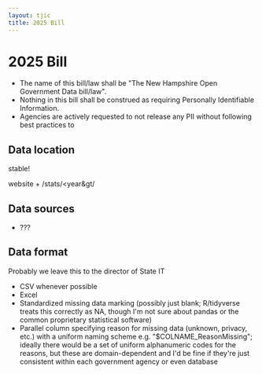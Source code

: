 ```yaml
---
layout: tjic
title: 2025 Bill
---
```


# 2025 Bill


- The name of this bill/law shall be "The New Hampshire Open Government Data bill/law".
- Nothing in this bill shall be construed as requiring Personally Identifiable Information.
- Agencies are actively requested to not release any PII without following best practices to

## Data location

stable!

website +  /stats/&lt;year&gt/

## Data sources

- ???

## Data format

Probably we leave this to the director of State IT

- CSV whenever possible
- Excel
- Standardized missing data marking (possibly just blank; R/tidyverse treats this correctly as NA, though I'm not sure about pandas or the common proprietary statistical software)
- Parallel column specifying reason for missing data (unknown, privacy, etc.) with a uniform naming scheme e.g. "$COLNAME_ReasonMissing"; ideally there would be a set of uniform alphanumeric codes for the reasons, but these are domain-dependent and I'd be fine if they're just consistent within each government agency or even database